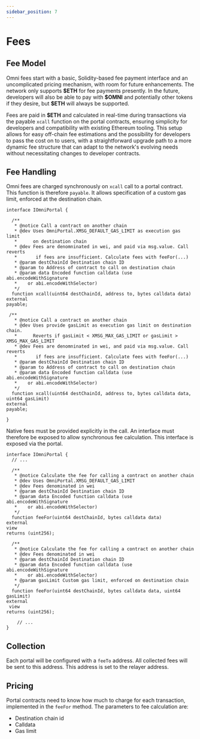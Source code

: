 ```yaml
---
sidebar_position: 7
---
```


# Fees

## Fee Model

Omni fees start with a basic, Solidity-based fee payment interface and an uncomplicated pricing mechanism, with room for future enhancements. The network only supports **\$ETH** for fee payments presently. In the future, developers will also be able to pay with **\$OMNI** and potentially other tokens if they desire, but **\$ETH** will always be supported.

Fees are paid in **\$ETH** and calculated in real-time during transactions via the payable `xcall` function on the portal contracts, ensuring simplicity for developers and compatibility with existing Ethereum tooling. This setup allows for easy off-chain fee estimations and the possibility for developers to pass the cost on to users, with a straightforward upgrade path to a more dynamic fee structure that can adapt to the network's evolving needs without necessitating changes to developer contracts.

## Fee Handling

Omni fees are charged synchronously on `xcall` call to a portal contract. This function is therefore `payable`. It allows specification of a custom gas limit, enforced at the destination chain.

```solidity
interface IOmniPortal {

  /**
   * @notice Call a contract on another chain
   * @dev Uses OmniPortal.XMSG_DEFAULT_GAS_LIMIT as execution gas limit
   *      on destination chain
   * @dev Fees are denomninated in wei, and paid via msg.value. Call reverts
   * 	   if fees are insufficient. Calculate fees with feeFor(...)
   * @param destChainId Destination chain ID
   * @param to Address of contract to call on destination chain
   * @param data Encoded function calldata (use abi.encodeWithSignature
   * 	or abi.encodeWithSelector)
   */
  function xcall(uint64 destChainId, address to, bytes calldata data)
external
payable;

 /**
   * @notice Call a contract on another chain
   * @dev Uses provide gasLimit as execution gas limit on destination chain.
   *      Reverts if gasLimit < XMSG_MAX_GAS_LIMIT or gasLimit > XMSG_MAX_GAS_LIMIT
   * @dev Fees are denomninated in wei, and paid via msg.value. Call reverts
   * 	   if fees are insufficient. Calculate fees with feeFor(...)
   * @param destChainId Destination chain ID
   * @param to Address of contract to call on destination chain
   * @param data Encoded function calldata (use abi.encodeWithSignature
   * 	or abi.encodeWithSelector)
   */
  function xcall(uint64 destChainId, address to, bytes calldata data, uint64 gasLimit)
external
payable;

}
```

Native fees must be provided explicitly in the call. An interface must therefore be exposed to allow synchronous fee calculation. This interface is exposed via the portal.

```solidity
interface IOmniPortal {
  // ...

  /**
   * @notice Calculate the fee for calling a contract on another chain
   * @dev Uses OmniPortal.XMSG_DEFAULT_GAS_LIMIT
   * @dev Fees denominated in wei
   * @param destChainId Destination chain ID
   * @param data Encoded function calldata (use abi.encodeWithSignature
   * 	or abi.encodeWithSelector)
   */
  function feeFor(uint64 destChainId, bytes calldata data)
external
view
returns (uint256);

  /**
   * @notice Calculate the fee for calling a contract on another chain
   * @dev Fees denominated in wei
   * @param destChainId Destination chain ID
   * @param data Encoded function calldata (use abi.encodeWithSignature
   * 	or abi.encodeWithSelector)
   * @param gasLimit Custom gas limit, enforced on destination chain
   */
  function feeFor(uint64 destChainId, bytes calldata data, uint64 gasLimit)
external
 view
returns (uint256);

    // ...
}
```

## Collection

Each portal will be configured with a `feeTo` address. All collected fees will be sent to this address. This address is set to the relayer address.

## Pricing

Portal contracts need to know how much to charge for each transaction, implemented in the `feeFor` method. The parameters to fee calculation are:

- Destination chain id
- Calldata
- Gas limit
